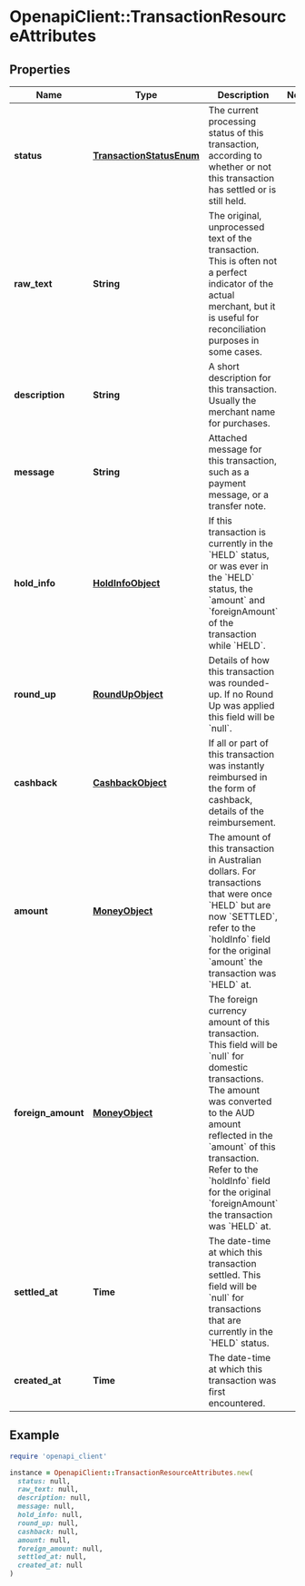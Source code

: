 # OpenapiClient::TransactionResourceAttributes

## Properties

| Name | Type | Description | Notes |
| ---- | ---- | ----------- | ----- |
| **status** | [**TransactionStatusEnum**](TransactionStatusEnum.md) | The current processing status of this transaction, according to whether or not this transaction has settled or is still held.  |  |
| **raw_text** | **String** | The original, unprocessed text of the transaction. This is often not a perfect indicator of the actual merchant, but it is useful for reconciliation purposes in some cases.  |  |
| **description** | **String** | A short description for this transaction. Usually the merchant name for purchases.  |  |
| **message** | **String** | Attached message for this transaction, such as a payment message, or a transfer note.  |  |
| **hold_info** | [**HoldInfoObject**](HoldInfoObject.md) | If this transaction is currently in the &#x60;HELD&#x60; status, or was ever in the &#x60;HELD&#x60; status, the &#x60;amount&#x60; and &#x60;foreignAmount&#x60; of the transaction while &#x60;HELD&#x60;.  |  |
| **round_up** | [**RoundUpObject**](RoundUpObject.md) | Details of how this transaction was rounded-up. If no Round Up was applied this field will be &#x60;null&#x60;.  |  |
| **cashback** | [**CashbackObject**](CashbackObject.md) | If all or part of this transaction was instantly reimbursed in the form of cashback, details of the reimbursement.  |  |
| **amount** | [**MoneyObject**](MoneyObject.md) | The amount of this transaction in Australian dollars. For transactions that were once &#x60;HELD&#x60; but are now &#x60;SETTLED&#x60;, refer to the &#x60;holdInfo&#x60; field for the original &#x60;amount&#x60; the transaction was &#x60;HELD&#x60; at.  |  |
| **foreign_amount** | [**MoneyObject**](MoneyObject.md) | The foreign currency amount of this transaction. This field will be &#x60;null&#x60; for domestic transactions. The amount was converted to the AUD amount reflected in the &#x60;amount&#x60; of this transaction. Refer to the &#x60;holdInfo&#x60; field for the original &#x60;foreignAmount&#x60; the transaction was &#x60;HELD&#x60; at.  |  |
| **settled_at** | **Time** | The date-time at which this transaction settled. This field will be &#x60;null&#x60; for transactions that are currently in the &#x60;HELD&#x60; status.  |  |
| **created_at** | **Time** | The date-time at which this transaction was first encountered.  |  |

## Example

```ruby
require 'openapi_client'

instance = OpenapiClient::TransactionResourceAttributes.new(
  status: null,
  raw_text: null,
  description: null,
  message: null,
  hold_info: null,
  round_up: null,
  cashback: null,
  amount: null,
  foreign_amount: null,
  settled_at: null,
  created_at: null
)
```

